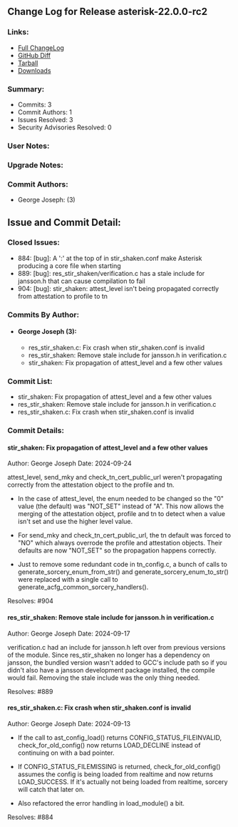 
## Change Log for Release asterisk-22.0.0-rc2

### Links:

 - [Full ChangeLog](https://downloads.asterisk.org/pub/telephony/asterisk/releases/ChangeLog-22.0.0-rc2.md)  
 - [GitHub Diff](https://github.com/asterisk/asterisk/compare/22.0.0-rc1...22.0.0-rc2)  
 - [Tarball](https://downloads.asterisk.org/pub/telephony/asterisk/asterisk-22.0.0-rc2.tar.gz)  
 - [Downloads](https://downloads.asterisk.org/pub/telephony/asterisk)  

### Summary:

- Commits: 3
- Commit Authors: 1
- Issues Resolved: 3
- Security Advisories Resolved: 0

### User Notes:


### Upgrade Notes:


### Commit Authors:

- George Joseph: (3)

## Issue and Commit Detail:

### Closed Issues:

  - 884: [bug]: A ':' at the top of in stir_shaken.conf make Asterisk producing a core file when starting
  - 889: [bug]: res_stir_shaken/verification.c has a stale include for jansson.h that can cause compilation to fail
  - 904: [bug]: stir_shaken: attest_level isn't being propagated correctly from attestation to profile to tn

### Commits By Author:

- #### George Joseph (3):
  - res_stir_shaken.c: Fix crash when stir_shaken.conf is invalid
  - res_stir_shaken: Remove stale include for jansson.h in verification.c
  - stir_shaken: Fix propagation of attest_level and a few other values


### Commit List:

-  stir_shaken: Fix propagation of attest_level and a few other values
-  res_stir_shaken: Remove stale include for jansson.h in verification.c
-  res_stir_shaken.c: Fix crash when stir_shaken.conf is invalid

### Commit Details:

#### stir_shaken: Fix propagation of attest_level and a few other values
  Author: George Joseph
  Date:   2024-09-24

  attest_level, send_mky and check_tn_cert_public_url weren't
  propagating correctly from the attestation object to the profile
  and tn.

  * In the case of attest_level, the enum needed to be changed
  so the "0" value (the default) was "NOT_SET" instead of "A".  This
  now allows the merging of the attestation object, profile and tn
  to detect when a value isn't set and use the higher level value.

  * For send_mky and check_tn_cert_public_url, the tn default was
  forced to "NO" which always overrode the profile and attestation
  objects.  Their defaults are now "NOT_SET" so the propagation
  happens correctly.

  * Just to remove some redundant code in tn_config.c, a bunch of calls to
  generate_sorcery_enum_from_str() and generate_sorcery_enum_to_str() were
  replaced with a single call to generate_acfg_common_sorcery_handlers().

  Resolves: #904

#### res_stir_shaken: Remove stale include for jansson.h in verification.c
  Author: George Joseph
  Date:   2024-09-17

  verification.c had an include for jansson.h left over from previous
  versions of the module.  Since res_stir_shaken no longer has a
  dependency on jansson, the bundled version wasn't added to GCC's
  include path so if you didn't also have a jansson development package
  installed, the compile would fail.  Removing the stale include
  was the only thing needed.

  Resolves: #889

#### res_stir_shaken.c: Fix crash when stir_shaken.conf is invalid
  Author: George Joseph
  Date:   2024-09-13

  * If the call to ast_config_load() returns CONFIG_STATUS_FILEINVALID,
  check_for_old_config() now returns LOAD_DECLINE instead of continuing
  on with a bad pointer.

  * If CONFIG_STATUS_FILEMISSING is returned, check_for_old_config()
  assumes the config is being loaded from realtime and now returns
  LOAD_SUCCESS.  If it's actually not being loaded from realtime,
  sorcery will catch that later on.

  * Also refactored the error handling in load_module() a bit.

  Resolves: #884

